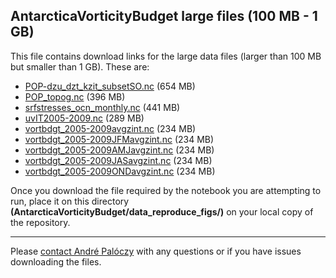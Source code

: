 ## AntarcticaVorticityBudget large files (100 MB - 1 GB)

This file contains download links for the large data files (larger than 100 MB but smaller than 1 GB). These are:

* [POP-dzu_dzt_kzit_subsetSO.nc](https://www.dropbox.com/s/gxi1ckt2sj2jv3v/POP-dzu_dzt_kzit_subsetSO.nc?dl=0) (654 MB)
* [POP_topog.nc](https://www.dropbox.com/s/7ssfb26q7l2c9jn/POP_topog.nc?dl=0) (396 MB)
* [srfstresses_ocn_monthly.nc](https://www.dropbox.com/s/wbipb8wjcfckpk7/srfstresses_ocn_monthly.nc?dl=0) (441 MB)
* [uvIT2005-2009.nc](https://www.dropbox.com/s/61i3wfyfqynn5ic/uvIT2005-2009.nc?dl=0) (289 MB)
* [vortbdgt_2005-2009avgzint.nc](https://www.dropbox.com/s/knokau5d9izkme5/vortbdgt_2005-2009avgzint.nc?dl=0) (234 MB)
* [vortbdgt_2005-2009JFMavgzint.nc](https://www.dropbox.com/s/7c1yyvymf5ipylp/vortbdgt_2005-2009JFMavgzint.nc?dl=0) (234 MB)
* [vortbdgt_2005-2009AMJavgzint.nc](https://www.dropbox.com/s/p5jaz5to352xkfj/vortbdgt_2005-2009AMJavgzint.nc?dl=0) (234 MB)
* [vortbdgt_2005-2009JASavgzint.nc](https://www.dropbox.com/s/im4xzkyylkorv5n/vortbdgt_2005-2009JASavgzint.nc?dl=0) (234 MB)
* [vortbdgt_2005-2009ONDavgzint.nc](https://www.dropbox.com/s/7gwqyyc1jlpki93/vortbdgt_2005-2009ONDavgzint.nc?dl=0) (234 MB)

Once you download the file required by the notebook you are attempting to run, place it on
this directory **(AntarcticaVorticityBudget/data_reproduce_figs/)** on your local copy of the repository.

---

Please [contact André Palóczy](mailto:apaloczy@ucsd.edu) with any questions or if you have issues downloading the files.
